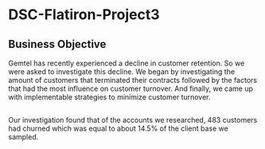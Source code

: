 # DSC-Flatiron-Project3

## Business Objective 
Gemtel has recently experienced a decline in customer retention. So we were asked to investigate this decline. We began by investigating the amount of customers that terminated their contracts followed by the factors that had the most influence on customer turnover. And finally, we came up with implementable strategies to minimize customer turnover.  

## 

Our investigation found that of the accounts we researched, 483 customers had churned which was equal to about 14.5% of the client base we sampled. 
